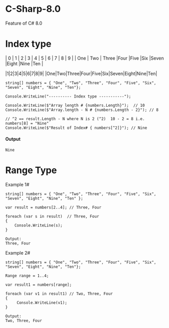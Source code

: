 # C-Sharp-8.0
Feature of C# 8.0

# Index type 

| 0       | 1    | 2       | 3    | 4       | 5    | 6       | 7    | 8       | 9    |
| One     | Two  | Three   |Four  |Five     |Six   |Seven    |Eight |Nine     |Ten   |  


|1|2|3|4|5|6|7|8|9|
|One|Two|Three|Four|Five|Six|Seven|Eight|Nine|Ten| 
```
string[] numbers = { "One", "Two", "Three", "Four", "Five", "Six", "Seven", "Eight", "Nine", "Ten"};

Console.WriteLine("---------- Index type -----------");

Console.WriteLine($"Array length # {numbers.Length}");  // 10
Console.WriteLine($"Array.length - N # {numbers.Length - 2}"); // 8

// ^2 == result.Length - N where N is 2 (^2)  10 - 2 = 8 i.e. numbers[8] = "Nine"
Console.WriteLine($"Result of Index# { numbers[^2]}"); // Nine
```

#### Output

```
Nine
```

# Range Type

Example 1#

```
string[] numbers = { "One", "Two", "Three", "Four", "Five", "Six", "Seven", "Eight", "Nine", "Ten" };

var result = numbers[2..4]; // Three, Four

foreach (var s in result)  // Three, Four
{
    Console.WriteLine(s);
}
```

```
Output:
Three, Four
```

Example 2#

```
string[] numbers = { "One", "Two", "Three", "Four", "Five", "Six", "Seven", "Eight", "Nine", "Ten"};

Range range = 1..4;

var result1 = numbers[range];

foreach (var v1 in result1) // Two, Three, Four
{
     Console.WriteLine(v1);
}
```

```
Output:
Two, Three, Four
```


